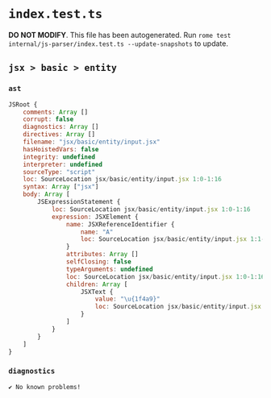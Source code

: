 # `index.test.ts`

**DO NOT MODIFY**. This file has been autogenerated. Run `rome test internal/js-parser/index.test.ts --update-snapshots` to update.

## `jsx > basic > entity`

### `ast`

```javascript
JSRoot {
	comments: Array []
	corrupt: false
	diagnostics: Array []
	directives: Array []
	filename: "jsx/basic/entity/input.jsx"
	hasHoistedVars: false
	integrity: undefined
	interpreter: undefined
	sourceType: "script"
	loc: SourceLocation jsx/basic/entity/input.jsx 1:0-1:16
	syntax: Array ["jsx"]
	body: Array [
		JSExpressionStatement {
			loc: SourceLocation jsx/basic/entity/input.jsx 1:0-1:16
			expression: JSXElement {
				name: JSXReferenceIdentifier {
					name: "A"
					loc: SourceLocation jsx/basic/entity/input.jsx 1:1-1:2
				}
				attributes: Array []
				selfClosing: false
				typeArguments: undefined
				loc: SourceLocation jsx/basic/entity/input.jsx 1:0-1:16
				children: Array [
					JSXText {
						value: "\u{1f4a9}"
						loc: SourceLocation jsx/basic/entity/input.jsx 1:3-1:12
					}
				]
			}
		}
	]
}
```

### `diagnostics`

```
✔ No known problems!

```
